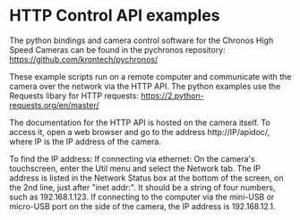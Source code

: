 # HTTP Control API examples
The python bindings and camera control software for the Chronos High Speed Cameras can be found in the pychronos repository: https://github.com/krontech/pychronos/

These example scripts run on a remote computer and communicate with the camera over the network via the HTTP API. The python examples use the Requests libary for HTTP requests: https://2.python-requests.org/en/master/

The documentation for the HTTP API is hosted on the camera itself. To access it, open a web browser and go to the address http://IP/apidoc/, where IP is the IP address of the camera.

To find the IP address:
If connecting via ethernet: On the camera's touchscreen, enter the Util menu and select the Network tab. The IP address is listed in the Network Status box at the bottom of the screen, on the 2nd line, just after "inet addr:". It should be a string of four numbers, such as 192.168.1.123.
If connecting to the computer via the mini-USB or micro-USB port on the side of the camera, the IP address is 192.168.12.1.
